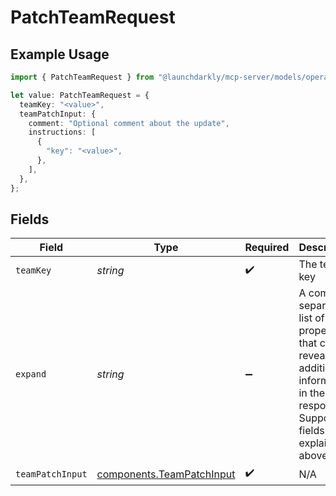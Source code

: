 # PatchTeamRequest

## Example Usage

```typescript
import { PatchTeamRequest } from "@launchdarkly/mcp-server/models/operations";

let value: PatchTeamRequest = {
  teamKey: "<value>",
  teamPatchInput: {
    comment: "Optional comment about the update",
    instructions: [
      {
        "key": "<value>",
      },
    ],
  },
};
```

## Fields

| Field                                                                                                                              | Type                                                                                                                               | Required                                                                                                                           | Description                                                                                                                        |
| ---------------------------------------------------------------------------------------------------------------------------------- | ---------------------------------------------------------------------------------------------------------------------------------- | ---------------------------------------------------------------------------------------------------------------------------------- | ---------------------------------------------------------------------------------------------------------------------------------- |
| `teamKey`                                                                                                                          | *string*                                                                                                                           | :heavy_check_mark:                                                                                                                 | The team key                                                                                                                       |
| `expand`                                                                                                                           | *string*                                                                                                                           | :heavy_minus_sign:                                                                                                                 | A comma-separated list of properties that can reveal additional information in the response. Supported fields are explained above. |
| `teamPatchInput`                                                                                                                   | [components.TeamPatchInput](../../models/components/teampatchinput.md)                                                             | :heavy_check_mark:                                                                                                                 | N/A                                                                                                                                |